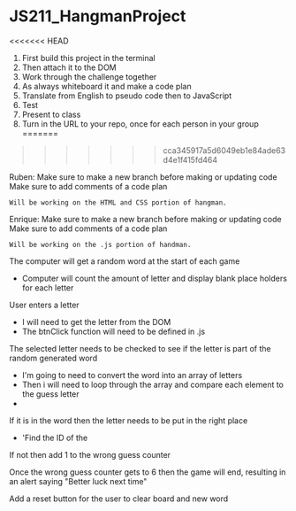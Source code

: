 # JS211_HangmanProject
<<<<<<< HEAD
  1. First build this project in the terminal
  2. Then attach it to the DOM
  3. Work through the challenge together
  4. As always whiteboard it and make a code plan
  5. Translate from English to pseudo code then to JavaScript
  6. Test
  7. Present to class
  8. Turn in the URL to your repo, once for each person in your group
=======

>>>>>>> cca345917a5d6049eb1e84ade63d4e1f415fd464

Ruben:
    Make sure to make a new branch before making or updating code
    Make sure to add comments of a code plan

    Will be working on the HTML and CSS portion of hangman.



Enrique:
    Make sure to make a new branch before making or updating code
    Make sure to add comments of a code plan

    Will be working on the .js portion of handman.

    
The computer will get a random word at the start of each game
  - Computer will count the amount of letter and display blank place holders for each letter

User enters a letter 
  - I will need to get the letter from the DOM
  - The btnClick function will need to be defined in .js

The selected letter needs to be checked to see if the letter is part of the random generated word
  - I'm going to need to convert the word into an array of letters
  - Then i will need to loop through the array and compare each element to the guess letter
  - 

If it is in the word then the letter needs to be put in the right place
  - 'Find the ID of the 

If not then add 1 to the wrong guess counter

Once the wrong guess counter gets to 6 then the game will end, resulting in an alert saying "Better luck next time"

Add a reset button for the user to clear board and new word


